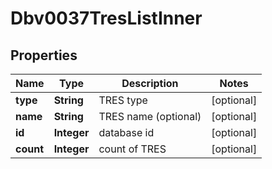 

# Dbv0037TresListInner


## Properties

| Name | Type | Description | Notes |
|------------ | ------------- | ------------- | -------------|
|**type** | **String** | TRES type |  [optional] |
|**name** | **String** | TRES name (optional) |  [optional] |
|**id** | **Integer** | database id |  [optional] |
|**count** | **Integer** | count of TRES |  [optional] |



